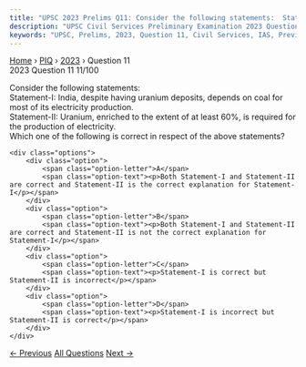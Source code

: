 ```yaml
---
title: "UPSC 2023 Prelims Q11: Consider the following statements:  Statement-I: India, desp..."
description: "UPSC Civil Services Preliminary Examination 2023 Question 11 with options and answer"
keywords: "UPSC, Prelims, 2023, Question 11, Civil Services, IAS, Previous Year Questions"
---
```


<nav class="breadcrumb">
    <a href="../../">Home</a>
    <span>›</span>
    <a href="../">PIQ</a>
    <span>›</span>
    <a href="./">2023</a>
    <span>›</span>
    <span>Question 11</span>
</nav>

<div class="question-header">
    <div class="question-meta">
        <span class="year-badge">2023</span>
        <span class="question-number">Question 11</span>
        <span class="progress">11/100</span>
    </div>
    <div class="progress-bar">
        <div class="progress-fill" style="width: 11.0%"></div>
    </div>
</div>

<div class="question-content">
    <div class="question-text">
        <p>Consider the following statements: <br />
Statement-I: India, despite having uranium deposits, depends on coal for most of its electricity production. <br />
Statement-II: Uranium, enriched to the extent of at least 60%, is required for the production of electricity. <br />
Which one of the following is correct in respect of the above statements?</p>
    </div>
    
    <div class="options">
        <div class="option">
            <span class="option-letter">A</span>
            <span class="option-text"><p>Both Statement-I and Statement-II are correct and Statement-II is the correct explanation for Statement-I</p></span>
        </div>
        <div class="option">
            <span class="option-letter">B</span>
            <span class="option-text"><p>Both Statement-I and Statement-II are correct and Statement-II is not the correct explanation for Statement-I</p></span>
        </div>
        <div class="option">
            <span class="option-letter">C</span>
            <span class="option-text"><p>Statement-I is correct but Statement-II is incorrect</p></span>
        </div>
        <div class="option">
            <span class="option-letter">D</span>
            <span class="option-text"><p>Statement-I is incorrect but Statement-II is correct</p></span>
        </div>
    </div>
</div>

<div class="question-nav">
    <a href="../q010-with-reference-to-indias-projects-on-connectivity/" class="nav-btn prev">← Previous</a>
    <a href="../" class="nav-btn center">All Questions</a>
    <a href="../q012-consider-the-following-statements-statement-i-mars/" class="nav-btn next">Next →</a>
</div>
